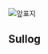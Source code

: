 ![앞표지](https://user-images.githubusercontent.com/62709718/187213642-82cd936d-2c30-4c77-bb3d-2f9bdd06244a.png)

## Sullog
